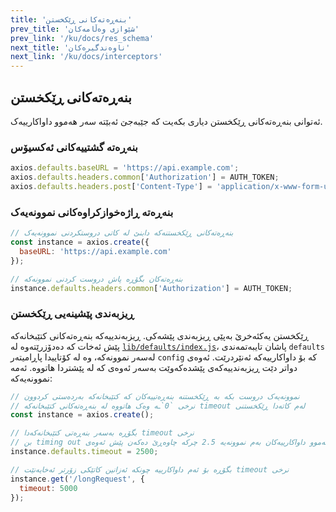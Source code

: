 ```yaml
---
title: 'بنەڕەتەکانی ڕێکخستن'
prev_title: 'شێوازی وەڵامەکان'
prev_link: '/ku/docs/res_schema'
next_title: 'ناوەندگیرەکان'
next_link: '/ku/docs/interceptors'
---
```


## بنەڕەتەکانی ڕێکخستن

ئەتوانی بنەڕەتەکانی ڕێکخستن دیاری بکەیت کە جێبەجێ ئەبێتە سەر هەموو داواکارییەک.

### بنەڕەتە گشتییەکانی ئەکسیۆس


```js
axios.defaults.baseURL = 'https://api.example.com';
axios.defaults.headers.common['Authorization'] = AUTH_TOKEN;
axios.defaults.headers.post['Content-Type'] = 'application/x-www-form-urlencoded';
```

### بنەڕەتە ڕاژەخوازکراوەکانی نموونەیەک

```js
// بنەڕەتەکانی ڕێکخستنەکە دابنێ لە کاتی دروستکردنی نموونەیەک
const instance = axios.create({
  baseURL: 'https://api.example.com'
});

// بنەڕەتەکان بگۆڕە پاش دروست کردنی نموونەکە
instance.defaults.headers.common['Authorization'] = AUTH_TOKEN;
```

### ڕیزبەندی پێشینەیی ڕێکخستن

ڕێکخستن یەکئەخرێ بەپێی ڕیزبەندی پێشەکی. ڕیزبەندییەکە بنەڕەتەکانی کتێبخانەکە پێش ئەخات کە دەدۆزرێتەوە لە [`lib/defaults/index.js`](https://github.com/axios/axios/blob/v1.x/lib/defaults/index.js#L40)، پاشان تایبەتمەندی `defaults` لەسەر نموونەکە، وە لە کۆتاییدا پاڕامیتەر `config` کە بۆ داواکارییەکە ئەنێردرێت. ئەوەی دواتر دێت ڕیزبەندییەکەی پێشدەکەوێت بەسەر ئەوەی کە لە پێشتردا هاتووە. ئەمە نموونەیەکە:

```js
// نموونەیەک دروست بکە بە ڕێکخستنە بنەڕەتییەکان کە کتێبخانەکە بەردەستی کردوون
// نرخی `0`ـە وەک هاتووە لە بنەڕەتەکانی کتێبخانەکە timeout لەم کاتەدا ڕێکخستنی
const instance = axios.create();

// بگۆڕە بەسەر بنەڕەتی کتێبخانەکەدا timeout نرخی
// بن timing out ئێستا هەموو داواکارییەکان بەم نموونەیە 2.5 چرکە چاوەڕێ دەکەن پێش ئەوەی
instance.defaults.timeout = 2500;

// بگۆڕە بۆ ئەم داواکارییە چونکە ئەزانین کاتێکی زۆرتر ئەخایەنێت timeout نرخی
instance.get('/longRequest', {
  timeout: 5000
});
```
